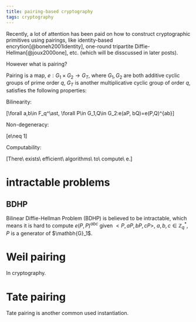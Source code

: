 ```yaml
---
title: pairing-based cryptography
tags: cryptography
---
```


Recently, a lot of attention has been paid on how to construct cryptographic primitives using pairings, like identity-based encrytion[@boneh2001identity], one-round tripartite Diffie-Hellman[@joux2000one], etc. (which will be disscussed in later posts).

However what is pairing? 

Pairing is a map, $e:G_1\times G_2\rightarrow G_T$, where $G_1,G_2$ are both additive cyclic groups of prime order $q$, $G_T$ is another multiplicative cyclic group of order $q$, satisfies the following properties:

Bilinearity:

\[\forall a,b\in F_q^\ast, \forall P\in G_1,Q\in G_2:e(aP, bQ)=e(P,Q)^{ab}\]

Non-degeneracy:

\[e\neq 1\]

Computability:

\[There\ exists\ efficient\ algorithms\ to\ compute\ e.\]

# intractable problems

## BDHP

Bilinear Diffie-Hellman Problem (BDHP) is believed to be intractable, which means it is hard to compute $e(P,P)^{abc}$ given $<P,aP,bP,cP>$, $a,b,c\in \mathbb{Z}_q^\ast$, $P$ is a generator of $\mathbh{G}_1$.

# Weil pairing

In cryptography.

# Tate pairing

Tate pairing is another common used instantiation.
